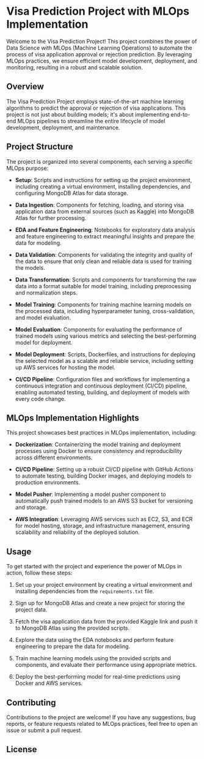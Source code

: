 # Visa Prediction Project with MLOps Implementation

Welcome to the Visa Prediction Project! This project combines the power of Data Science with MLOps (Machine Learning Operations) to automate the process of visa application approval or rejection prediction. By leveraging MLOps practices, we ensure efficient model development, deployment, and monitoring, resulting in a robust and scalable solution.

## Overview

The Visa Prediction Project employs state-of-the-art machine learning algorithms to predict the approval or rejection of visa applications. This project is not just about building models; it's about implementing end-to-end MLOps pipelines to streamline the entire lifecycle of model development, deployment, and maintenance.

## Project Structure

The project is organized into several components, each serving a specific MLOps purpose:

- **Setup**: Scripts and instructions for setting up the project environment, including creating a virtual environment, installing dependencies, and configuring MongoDB Atlas for data storage.

- **Data Ingestion**: Components for fetching, loading, and storing visa application data from external sources (such as Kaggle) into MongoDB Atlas for further processing.

- **EDA and Feature Engineering**: Notebooks for exploratory data analysis and feature engineering to extract meaningful insights and prepare the data for modeling.

- **Data Validation**: Components for validating the integrity and quality of the data to ensure that only clean and reliable data is used for training the models.

- **Data Transformation**: Scripts and components for transforming the raw data into a format suitable for model training, including preprocessing and normalization steps.

- **Model Training**: Components for training machine learning models on the processed data, including hyperparameter tuning, cross-validation, and model evaluation.

- **Model Evaluation**: Components for evaluating the performance of trained models using various metrics and selecting the best-performing model for deployment.

- **Model Deployment**: Scripts, Dockerfiles, and instructions for deploying the selected model as a scalable and reliable service, including setting up AWS services for hosting the model.

- **CI/CD Pipeline**: Configuration files and workflows for implementing a continuous integration and continuous deployment (CI/CD) pipeline, enabling automated testing, building, and deployment of models with every code change.

## MLOps Implementation Highlights

This project showcases best practices in MLOps implementation, including:

- **Dockerization**: Containerizing the model training and deployment processes using Docker to ensure consistency and reproducibility across different environments.

- **CI/CD Pipeline**: Setting up a robust CI/CD pipeline with GitHub Actions to automate testing, building Docker images, and deploying models to production environments.

- **Model Pusher**: Implementing a model pusher component to automatically push trained models to an AWS S3 bucket for versioning and storage.

- **AWS Integration**: Leveraging AWS services such as EC2, S3, and ECR for model hosting, storage, and infrastructure management, ensuring scalability and reliability of the deployed solution.

## Usage

To get started with the project and experience the power of MLOps in action, follow these steps:

1. Set up your project environment by creating a virtual environment and installing dependencies from the `requirements.txt` file.

2. Sign up for MongoDB Atlas and create a new project for storing the project data.

3. Fetch the visa application data from the provided Kaggle link and push it to MongoDB Atlas using the provided scripts.

4. Explore the data using the EDA notebooks and perform feature engineering to prepare the data for modeling.

5. Train machine learning models using the provided scripts and components, and evaluate their performance using appropriate metrics.

6. Deploy the best-performing model for real-time predictions using Docker and AWS services.

## Contributing

Contributions to the project are welcome! If you have any suggestions, bug reports, or feature requests related to MLOps practices, feel free to open an issue or submit a pull request.

## License


